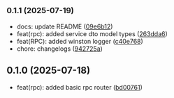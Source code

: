 ## <small>0.1.1 (2025-07-19)</small>

* docs: update README ([09e6b12](https://github.com/jbsdx/rag-svc/commit/09e6b12))
* feat(rpc): added service dto model types ([263dda6](https://github.com/jbsdx/rag-svc/commit/263dda6))
* feat(RPC): added winston logger ([c40e768](https://github.com/jbsdx/rag-svc/commit/c40e768))
* chore: changelogs ([942725a](https://github.com/jbsdx/rag-svc/commit/942725a))



## 0.1.0 (2025-07-18)

* feat(rpc): added basic rpc router ([bd00761](https://github.com/jbsdx/rag-svc/commit/bd00761))


